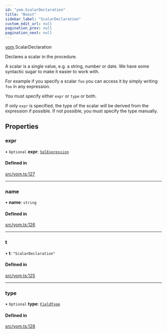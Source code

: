 ```yaml
---
id: "yom.ScalarDeclaration"
title: "Boost"
sidebar_label: "ScalarDeclaration"
custom_edit_url: null
pagination_prev: null
pagination_next: null
---
```


[yom](../namespaces/yom.md).ScalarDeclaration

Declares a scalar in the procedure.

A scalar is a single value, e.g. a string, number or date. We have some syntactic sugar to make it easier to work with.

For example if you specify a scalar `foo` you can access it by simply writing `foo` in any expression.

You must specify either `expr` or `type` or both.

If only `expr` is specified, the type of the scalar will be derived from the expression if possible.
If not possible, you must specify the type manually.

## Properties

### expr

• `Optional` **expr**: [`SqlExpression`](../namespaces/yom.md#sqlexpression)

#### Defined in

[src/yom.ts:127](https://github.com/yolmio/boost/blob/5cada48/src/yom.ts#L127)

___

### name

• **name**: `string`

#### Defined in

[src/yom.ts:126](https://github.com/yolmio/boost/blob/5cada48/src/yom.ts#L126)

___

### t

• **t**: ``"ScalarDeclaration"``

#### Defined in

[src/yom.ts:125](https://github.com/yolmio/boost/blob/5cada48/src/yom.ts#L125)

___

### type

• `Optional` **type**: [`FieldType`](../namespaces/yom.md#fieldtype)

#### Defined in

[src/yom.ts:128](https://github.com/yolmio/boost/blob/5cada48/src/yom.ts#L128)
